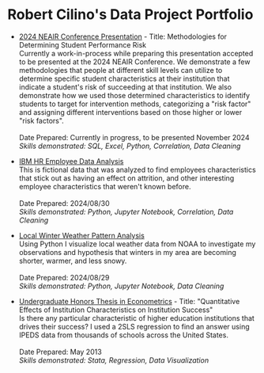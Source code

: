 # Robert Cilino's Data Project Portfolio

* [2024 NEAIR Conference Presentation]() - Title: Methodologies for Determining Student Performance Risk <br>
Currently a work-in-process while preparing this presentation accepted to be presented at the 2024 NEAIR Conference. We demonstrate a few methodologies that people at different skill levels can utilize to determine specific student characteristics at their institution that indicate a student's risk of succeeding at that institution. We also demonstrate how we used those determined characteristics to identify students to target for intervention methods, categorizing a "risk factor" and assigning different interventions based on those higher or lower "risk factors".<br><br>
Date Prepared: Currently in progress, to be presented November 2024
\
*Skills demonstrated: SQL, Excel, Python, Correlation, Data Cleaning*

* [IBM HR Employee Data Analysis](https://rawcdn.githack.com/rcilino/Data-Project-Portfolio/f65416cdd1a6945a6fd6119ed922b297db8f0896/IBM_HR_Analytics.html) <br>
This is fictional data that was analyzed to find employees characteristics that stick out as having an effect on attrition, and other interesting employee characteristics that weren't known before.<br><br>
Date Prepared: 2024/08/30
\
*Skills demonstrated: Python, Jupyter Notebook, Correlation, Data Cleaning*

* [Local Winter Weather Pattern Analysis](https://rawcdn.githack.com/rcilino/Data-Project-Portfolio/49719b2953ea8e7cc1954ae756d11c7dc3f6f44f/Local_Winter_Weather_Analysis.html) <br>
Using Python I visualize local weather data from NOAA to investigate my observations and hypothesis that winters in my area are becoming shorter, warmer, and less snowy.<br><br>
Date Prepared: 2024/08/29
\
*Skills demonstrated: Python, Jupyter Notebook, Data Cleaning*

* [Undergraduate Honors Thesis in Econometrics](https://github.com/rcilino/Data-Project-Portfolio/blob/main/Econometrics_Thesis-Quantitative_Effects_of_Institution_Characteristics_on_Institution_Success.png) - Title: "Quantitative Effects of Institution Characteristics on Institution Success" <br>
Is there any particular characteristic of higher education institutions that drives their success? I used a 2SLS regression to find an answer using IPEDS data from thousands of schools across the United States.<br><br>
Date Prepared: May 2013
\
*Skills demonstrated: Stata, Regression, Data Visualization*


